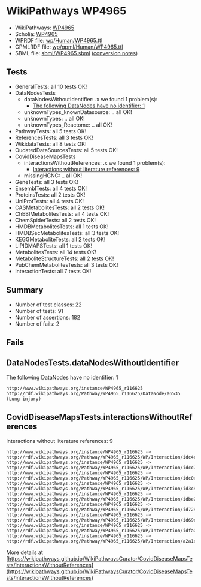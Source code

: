# WikiPathways WP4965

* WikiPathways: [WP4965](https://identifiers.org/wikipathways:WP4965)
* Scholia: [WP4965](https://scholia.toolforge.org/wikipathways/WP4965)
* WPRDF file: [wp/Human/WP4965.ttl](../wp/Human/WP4965.ttl)
* GPMLRDF file: [wp/gpml/Human/WP4965.ttl](../wp/gpml/Human/WP4965.ttl)
* SBML file: [sbml/WP4965.sbml](../sbml/WP4965.sbml) ([conversion notes](../sbml/WP4965.txt))

## Tests
* GeneralTests: all 10 tests OK!
* DataNodesTests
    * dataNodesWithoutIdentifier: .x we found 1 problem(s):
        * [The following DataNodes have no identifier: 1](#d2d32fa0)
    * unknownTypes_knownDatasource: .. all OK!
    * unknownTypes: .. all OK!
    * unknownTypes_Reactome: .. all OK!
* PathwayTests: all 5 tests OK!
* ReferencesTests: all 3 tests OK!
* WikidataTests: all 8 tests OK!
* OudatedDataSourcesTests: all 5 tests OK!
* CovidDiseaseMapsTests
    * interactionsWithoutReferences: .x we found 1 problem(s):
        * [Interactions without literature references: 9](#2e295937)
    * missingHGNC: .. all OK!
* GeneTests: all 3 tests OK!
* EnsemblTests: all 4 tests OK!
* ProteinsTests: all 2 tests OK!
* UniProtTests: all 4 tests OK!
* CASMetabolitesTests: all 2 tests OK!
* ChEBIMetabolitesTests: all 4 tests OK!
* ChemSpiderTests: all 2 tests OK!
* HMDBMetabolitesTests: all 1 tests OK!
* HMDBSecMetabolitesTests: all 3 tests OK!
* KEGGMetaboliteTests: all 2 tests OK!
* LIPIDMAPSTests: all 1 tests OK!
* MetabolitesTests: all 14 tests OK!
* MetaboliteStructureTests: all 2 tests OK!
* PubChemMetabolitesTests: all 3 tests OK!
* InteractionTests: all 7 tests OK!


## Summary

* Number of test classes: 22
* Number of tests: 91
* Number of assertions: 182
* Number of fails: 2

## Fails

<a name="d2d32fa0" />

## DataNodesTests.dataNodesWithoutIdentifier

The following DataNodes have no identifier: 1
```
http://www.wikipathways.org/instance/WP4965_r116625 http://rdf.wikipathways.org/Pathway/WP4965_r116625/DataNode/a6535 (Lung injury)
```

<a name="2e295937" />

## CovidDiseaseMapsTests.interactionsWithoutReferences

Interactions without literature references: 9
```
http://www.wikipathways.org/instance/WP4965_r116625 -> http://rdf.wikipathways.org/Pathway/WP4965_r116625/WP/Interaction/idc4c8fdab
http://www.wikipathways.org/instance/WP4965_r116625 -> http://rdf.wikipathways.org/Pathway/WP4965_r116625/WP/Interaction/idcc7fc0b6
http://www.wikipathways.org/instance/WP4965_r116625 -> http://rdf.wikipathways.org/Pathway/WP4965_r116625/WP/Interaction/idc0a82d8
http://www.wikipathways.org/instance/WP4965_r116625 -> http://rdf.wikipathways.org/Pathway/WP4965_r116625/WP/Interaction/id3c85f717
http://www.wikipathways.org/instance/WP4965_r116625 -> http://rdf.wikipathways.org/Pathway/WP4965_r116625/WP/Interaction/idbe2626c9
http://www.wikipathways.org/instance/WP4965_r116625 -> http://rdf.wikipathways.org/Pathway/WP4965_r116625/WP/Interaction/id7289f3b9
http://www.wikipathways.org/instance/WP4965_r116625 -> http://rdf.wikipathways.org/Pathway/WP4965_r116625/WP/Interaction/id69cfbf
http://www.wikipathways.org/instance/WP4965_r116625 -> http://rdf.wikipathways.org/Pathway/WP4965_r116625/WP/Interaction/idfa0e6009
http://www.wikipathways.org/instance/WP4965_r116625 -> http://rdf.wikipathways.org/Pathway/WP4965_r116625/WP/Interaction/a2a1e
```

More details at [https://wikipathways.github.io/WikiPathwaysCurator/CovidDiseaseMapsTests/interactionsWithoutReferences](https://wikipathways.github.io/WikiPathwaysCurator/CovidDiseaseMapsTests/interactionsWithoutReferences)

